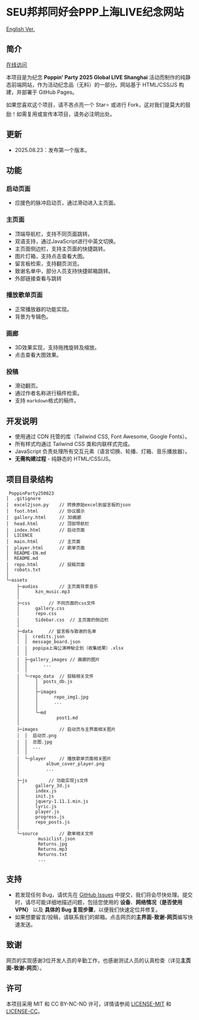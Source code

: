 # SEU邦邦同好会PPP上海LIVE纪念网站

[English Ver.](README-EN.md)

## 简介

[在线访问](https://therm4l.github.io/PoppinParty250823/)

本项目是为纪念 **Poppin' Party 2025 Global LIVE Shanghai** 活动而制作的纯静态前端网站，作为活动纪念品（无料）的一部分。网站基于 HTML/CSS/JS 构建，并部署于 GitHub Pages。

如果您喜欢这个项目，请不吝点亮一个 Star⭐ 或进行 Fork，这对我们是莫大的鼓励！如需复用或宣传本项目，请务必注明出处。

## 更新

- 2025.08.23：发布第一个版本。

## 功能

### 启动页面

- 应援色的脉冲启动页，通过滑动进入主页面。

### 主页面

- 顶端导航栏，支持不同页面跳转。
- 双语支持，通过JavaScript进行中英文切换。
- 主页面侧边栏，支持主页面的快捷跳转。
- 图片灯箱，支持点击查看大图。
- 留言板检索，支持翻页浏览。
- 致谢名单中，部分人员支持快捷邮箱跳转。
- 外部链接查看与跳转

### 播放歌单页面

- 正常播放器的功能实现。
- 背景为专辑色。

### 画廊

- 3D效果实现，支持拖拽旋转及缩放。
- 点击查看大图效果。

### 投稿

- 滑动翻页。
- 通过作者名称进行稿件检索。
- 支持 `markdown`格式的稿件。

## 开发说明

* 使用通过 CDN 托管的库（Tailwind CSS, Font Awesome, Google Fonts）。
* 所有样式均通过 Tailwind CSS 类和内联样式完成。
* JavaScript 负责处理所有交互元素（语言切换、轮播、灯箱、音乐播放器）。
* **无需构建过程** - 纯静态的 HTML/CSS/JS。

## 项目目录结构

```
 PoppinParty250823
│  .gitignore 
│  excel2json.py	// 转换原始excel到留言板的json
│  foot.html		// 协议展示
│  gallery.html		// 3D画廊
│  head.html		// 顶部导航栏
│  index.html		// 启动页面
│  LICENCE
│  main.html		// 主页面
│  player.html		// 歌单页面
│  README-EN.md
│  README.md
│  repo.html		// 投稿页面
│  robots.txt
│  
└─assets
    ├─audios		// 主页面背景音乐
    │      kzn_music.mp3
    │  
    ├─css		// 不同页面的css文件
    │      gallery.css
    │      repo.css
    │      Sidebar.css	// 主页面的侧边栏
    │  
    ├─data		// 留言板与致谢的名单
    │  │  credits.json
    │  │  message_board.json
    │  │  popipa上海公演神秘企划（收集结果）.xlsx
    │  │  
    │  ├─gallery_images	// 画廊的图片
    │  │      ...
    │  │  
    │  └─repo_data	// 投稿相关文件
    │      │  posts_db.js
    │      │  
    │      ├─images
    │      │      repo_img1.jpg
    │      │      ...
    │      │  
    │      └─md
    │              post1.md
    │  
    ├─images		// 启动页与主界面相关图片
    │  │  启动页.png
    │  │  总图.jpg
    │  │  ...
    │  │  
    │  └─player		// 播放歌单页面相关图片
    │          album_cover_player.png
    │          ...
    │  
    ├─js		// 功能实现js文件
    │      gallery_3d.js
    │      index.js
    │      init.js
    │      jquery-1.11.1.min.js
    │      lyric.js
    │      player.js
    │      progress.js
    │      repo_posts.js
    │  
    └─source		// 歌单相关文件
            musiclist.json
            Returns.jpg
            Returns.mp3
            Returns.txt
            ...
```

## 支持

- 若发现任何 Bug，请优先在 [GitHub Issues](https://github.com/Therm4l/PoppinParty250823/issues) 中提交，我们将会尽快处理。提交时，请尽可能详细地描述问题，包括您使用的 **设备**、**网络情况（是否使用VPN）** 以及 **具体的 Bug 复现步骤**，以便我们快速定位并修复。
- 如果想要留言/投稿，请联系我们的邮箱。点击网页的**主界面-致谢-网页**编写快速发送。

## 致谢

网页的实现感谢3位开发人员的辛勤工作，也感谢测试人员的认真检查（详见**主页面-致谢-网页**）。

## 许可

本项目采用 MIT 和 CC BY-NC-ND 许可，详情请参阅 [LICENSE-MIT](LICENSE) 和 [LICENSE-CC](assets/LICENSE)。
